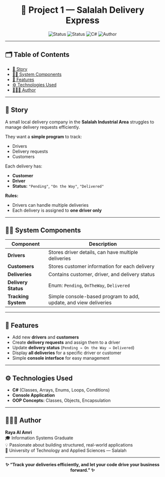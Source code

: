 <h1 align="center">🚚 Project 1 — Salalah Delivery Express</h1>

<p align="center">
  <img src="https://img.shields.io/badge/Status-Ongoing-blue?style=for-the-badge" alt="Status">
   <img src="https://img.shields.io/badge/Status-Completed-success?style=for-the-badge" alt="Status">
  <img src="https://img.shields.io/badge/Language-C%23-blue?style=for-the-badge" alt="C#">
  <img src="https://img.shields.io/badge/Author-Raya_Al_Amri-blueviolet?style=for-the-badge" alt="Author">
</p>

---

## 🗂️ Table of Contents
- [📖 Story](#-story)
- [👨‍💻 System Components](#-system-components)
- [🧩 Features](#-features)
- [⚙️ Technologies Used](#️-technologies-used)
- [👩🏻‍💻 Author](#-author)

---

## 📖 Story
A small local delivery company in the **Salalah Industrial Area** struggles to manage delivery requests efficiently.  

They want a **simple program** to track:  
- Drivers  
- Delivery requests  
- Customers  

Each delivery has:
- **Customer**  
- **Driver**  
- **Status:** `"Pending"`, `"On the Way"`, `"Delivered"`  

**Rules:**  
- Drivers can handle multiple deliveries  
- Each delivery is assigned to **one driver only**

---

## 👨‍💻 System Components
| Component | Description |
|-----------|-------------|
| **Drivers** | Stores driver details, can have multiple deliveries |
| **Customers** | Stores customer information for each delivery |
| **Deliveries** | Contains customer, driver, and delivery status |
| **Delivery Status** | Enum: `Pending`, `OnTheWay`, `Delivered` |
| **Tracking System** | Simple console-based program to add, update, and view deliveries |

---

## 🧩 Features
- Add new **drivers** and **customers**  
- Create **delivery requests** and assign them to a driver  
- Update **delivery status** (`Pending → On the Way → Delivered`)  
- Display **all deliveries** for a specific driver or customer  
- Simple **console interface** for easy management  

---

## ⚙️ Technologies Used
- **C#** (Classes, Arrays, Enums, Loops, Conditions)  
- **Console Application**  
- **OOP Concepts:** Classes, Objects, Encapsulation  

---

## 👩🏻‍💻 Author
**Raya Al Amri**  
🎓 Information Systems Graduate  
💡 Passionate about building structured, real-world applications  
📍 University of Technology and Applied Sciences — Salalah  

---

<p align="center">
  <b>✨ “Track your deliveries efficiently, and let your code drive your business forward.” ✨</b>
</p>

